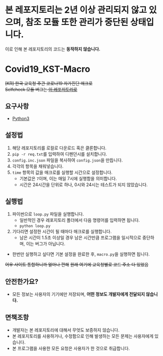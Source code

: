 # 본 레포지토리는 2년 이상 관리되지 않고 있으며, 참조 모듈 또한 관리가 중단된 상태입니다.
이로 인해 본 레포지토리의 코드는 **동작하지 않습니다.**

# Covid19_KST-Macro
 ~~[KR] 한국 교육청 주관 코로나19 자가진단 매크로  
 Selfcheck 모듈 버그는 [이 레포지토리로](https://github.com/white-HAK/Auto-Selfchaek)~~

## 요구사항
 * [Python3](https://python.org)

## 설정법
 1. 해당 레포지토리를 로컬로 다운로드 혹은 클론합니다.
 1. `pip -r req.txt`를 입력하여 디펜던시를 설치합니다.
 1. `config.inc.json` 파일을 복사하여 `config.json`을 만듭니다.
 1. 각각의 항목을 채워넣습니다.
 1. `time` 항목의 값을 매크로를 실행할 시간으로 설정합니다.
    - 기본값은 `7`이며, 이는 매일 7시에 실행함을 의미합니다.
    - 시간은 24시간을 단위로 하나, 0시와 24시는 테스트가 되지 않았습니다.

## 실행법
 1. 파이썬으로 `loop.py` 파일을 실행합니다.
    - 일반적인 경우 레포지토리 폴더에서 다음 명령어를 입력하면 됩니다.
    - `python loop.py`
 1. 기다리면 설정한 시간이 될 때마다 매크로를 실행합니다.
    - 남은 시간이 1.5초 이상일 경우 남은 시간만큼 프로그램을 일시적으로 중단하며, 이는 버그가 아닙니다.

 - 한번만 실행하고 싶다면 기본 설정을 완료한 후, `macro.py`을 실행하면 됩니다.

 ~~어우 사이트 통합하니까 얼마나 편해~~
 ~~원래 여기에 교육청별로 코드 주소 다 있었음~~
 
 ## 안전한가요?
  - 모든 정보는 사용자의 기기에만 저장되며, **어떤 정보도 개발자에게 전달되지 않습니다.**
 
 ## 면책조항
  - 개발자는 본 레포지토리에 대해서 무엇도 보증하지 않습니다.
  - 본 레포지토리를 사용하거나, 수정함으로 인해 발생하는 모든 문제는 사용자에게 있습니다.
  - 본 프로그램을 사용한 모든 요청은 사용자가 한 것으로 취급합니다.
